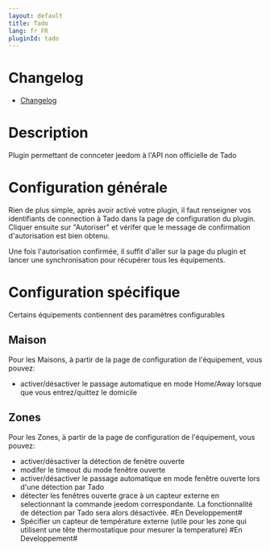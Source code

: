 ```yaml
---
layout: default
title: Tado
lang: fr_FR
pluginId: tado
---
```


# Changelog
- [Changelog]({{site.baseurl}}/tado/{{page.lang}}/changelog)

# Description 

Plugin permettant de connceter jeedom à l'API non officielle de Tado

# Configuration générale

Rien de plus simple, après avoir activé votre plugin, il faut renseigner vos 
identifiants de connection à Tado dans la page de configuration du plugin.
Cliquer ensuite sur "Autoriser" et vérifer que le message de confirmation 
d'autorisation est bien obtenu.

Une fois l'autorisation confirmée, il suffit d'aller sur la page du plugin
et lancer une synchronisation pour récupérer tous les équipements.

# Configuration spécifique

Certains équipements contiennent des paramètres configurables

## Maison
Pour les Maisons, à partir de la page de configuration de l'équipement, vous pouvez:
-   activer/désactiver le passage automatique en mode Home/Away lorsque que vous 
	entrez/quittez le domicile


## Zones

Pour les Zones, à partir de la page de configuration de l'équipement, vous pouvez:
-   activer/désactiver la détection de fenêtre ouverte
-   modifer le timeout du mode fenêtre ouverte
-   activer/désactiver le passage automatique en mode fenêtre ouverte lors 
	d'une détection par Tado
-   détecter les fenêtres ouverte grace à un capteur externe en
	selectionnant la commande jeedom correspondante. La fonctionnalité de 
	détection par Tado sera alors désactivée. #En Developpement#
-   Spécifier un capteur de température externe (utile pour les zone qui
	utilisent une tête thermostatique pour mesurer la temperature) 
	#En Developpement#


